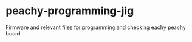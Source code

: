 # peachy-programming-jig
Firmware and relevant files for programming and checking eachy peachy board
